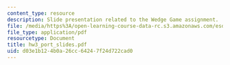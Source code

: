 ```yaml
---
content_type: resource
description: Slide presentation related to the Wedge Game assignment.
file: /media/https%3A/open-learning-course-data-rc.s3.amazonaws.com/esd-10-introduction-to-technology-and-policy-fall-2006/d03e1b124b0a26cc64247f24d722cad0_hw3_port_slides.pdf
file_type: application/pdf
resourcetype: Document
title: hw3_port_slides.pdf
uid: d03e1b12-4b0a-26cc-6424-7f24d722cad0
---
```

